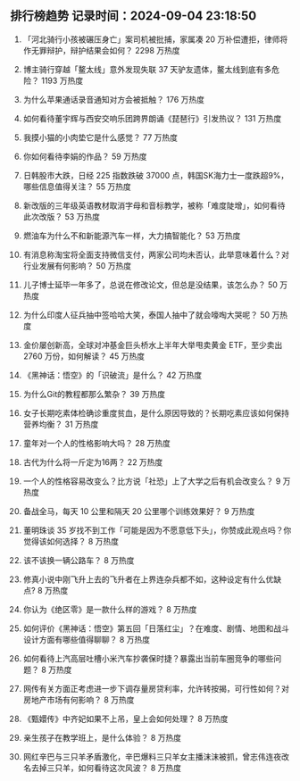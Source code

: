 
## 排行榜趋势 记录时间：2024-09-04 23:18:50
  
  1. 「河北骑行小孩被碾压身亡」案司机被批捕，家属凑 20 万补偿遭拒，律师将作无罪辩护，辩护结果会如何？ 2298 万热度
    
  2. 博主骑行穿越「鳌太线」意外发现失联 37 天驴友遗体，鳌太线到底有多危险？ 1193 万热度
    
  3. 为什么苹果通话录音通知对方会被抵触？ 176 万热度
    
  4. 如何看待董宇辉与西安交响乐团跨界朗诵《琵琶行》引发热议？ 131 万热度
    
  5. 我摸小猫的小肉垫它是什么感觉？ 77 万热度
    
  6. 你如何看待李娟的作品？ 59 万热度
    
  7. 日韩股市大跌，日经 225 指数跌破 37000 点，韩国SK海力士一度跌超9%，哪些信息值得关注？ 55 万热度
    
  8. 新改版的三年级英语教材取消字母和音标教学，被称「难度陡增」，如何看待此次改版？ 53 万热度
    
  9. 燃油车为什么不和新能源汽车一样，大力搞智能化？ 53 万热度
    
  10. 有消息称淘宝将全面支持微信支付，两家公司均未否认，此举意味着什么？对行业发展有何影响？ 50 万热度
    
  11. 儿子博士延毕一年多了，总说在修改论文，但总是没结果，该怎么办？ 50 万热度
    
  12. 为什么印度人征兵抽中签哈哈大笑，泰国人抽中了就会嚎啕大哭呢？ 50 万热度
    
  13. 金价屡创新高，全球对冲基金巨头桥水上半年大举甩卖黄金 ETF，至少卖出 2760 万份，如何解读？ 45 万热度
    
  14. 《黑神话：悟空》的「识破流」是什么？ 42 万热度
    
  15. 为什么Git的教程都那么繁杂？ 39 万热度
    
  16. 女子长期吃素体检确诊重度贫血，是什么原因导致的？长期吃素应该如何保持营养均衡？ 31 万热度
    
  17. 童年对一个人的性格影响大吗？ 28 万热度
    
  18. 古代为什么将一斤定为16两？ 22 万热度
    
  19. 一个人的性格容易改变么？比方说「社恐」上了大学之后有机会改变么？ 9 万热度
    
  20. 备战全马，每天 10 公里和隔天 20 公里哪个训练效果好？ 9 万热度
    
  21. 董明珠谈 35 岁找不到工作「可能是因为不愿意低下头」，你赞成此观点吗？你觉得该如何选择？ 8 万热度
    
  22. 该不该换一辆公路车？ 8 万热度
    
  23. 修真小说中刚飞升上去的飞升者在上界连杂兵都不如，这种设定有什么优缺点? 8 万热度
    
  24. 你认为《绝区零》是一款什么样的游戏？ 8 万热度
    
  25. 如何评价《黑神话：悟空》第五回「日落红尘」？在难度、剧情、地图和战斗设计方面有哪些值得聊聊？ 8 万热度
    
  26. 如何看待上汽高层吐槽小米汽车抄袭保时捷？暴露出当前车圈竞争的哪些问题？ 8 万热度
    
  27. 网传有关方面正考虑进一步下调存量房贷利率，允许转按揭，可行性如何？对房地产市场有何影响？ 8 万热度
    
  28. 《甄嬛传》中齐妃如果不上吊，皇上会如何处理？ 8 万热度
    
  29. 亲生孩子在教学班上，是什么体验？ 8 万热度
    
  30. 网红辛巴与三只羊矛盾激化，辛巴爆料三只羊女主播沫沫被抓，曾志伟连夜改名去掉三只羊，如何看待这次风波？ 8 万热度
    
